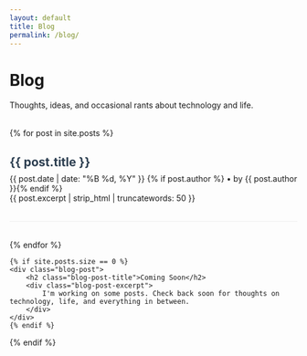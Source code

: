 ```yaml
---
layout: default
title: Blog
permalink: /blog/
---
```


<div class="home-intro">
    <h1 class="home-title">Blog</h1>
    <p class="home-subtitle">Thoughts, ideas, and occasional rants about technology and life.</p>
</div>

<div class="blog-posts">
    {% for post in site.posts %}
    <article class="blog-post">
        <h2 class="blog-post-title">
            <a href="{{ post.url | relative_url }}">{{ post.title }}</a>
        </h2>
        <div class="blog-post-meta">
            <time datetime="{{ post.date | date_to_xmlschema }}">{{ post.date | date: "%B %d, %Y" }}</time>
            {% if post.author %} • by {{ post.author }}{% endif %}
        </div>
        <div class="blog-post-excerpt">
            {{ post.excerpt | strip_html | truncatewords: 50 }}
        </div>
    </article>
    {% endfor %}
    
    {% if site.posts.size == 0 %}
    <div class="blog-post">
        <h2 class="blog-post-title">Coming Soon</h2>
        <div class="blog-post-excerpt">
            I'm working on some posts. Check back soon for thoughts on technology, life, and everything in between.
        </div>
    </div>
    {% endif %}
</div>
{% endif %}

<style>
.blog-posts {
  margin-top: 2rem;
}

.blog-post {
  border-bottom: 1px solid #eee;
  padding-bottom: 2rem;
  margin-bottom: 2rem;
}

.blog-post:last-child {
  border-bottom: none;
}

.blog-post h2 {
  margin-bottom: 0.5rem;
}

.blog-post h2 a {
  text-decoration: none;
  color: #2c3e50;
}

.blog-post h2 a:hover {
  color: #667eea;
}

.post-meta {
  color: #666;
  font-size: 0.9rem;
  margin-bottom: 1rem;
}

.post-excerpt {
  margin-bottom: 1rem;
  line-height: 1.6;
}

.read-more {
  color: #667eea;
  font-weight: 500;
  text-decoration: none;
}

.read-more:hover {
  text-decoration: underline;
}

.no-posts {
  text-align: center;
  padding: 3rem 0;
  color: #666;
}
</style>